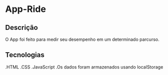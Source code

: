 # App-Ride

## Descrição
O App foi feito para medir seu desempenho em um determinado parcurso.

## Tecnologias
  .HTML
  .CSS
  .JavaScript
  .Os dados foram armazenados usando localStorage


